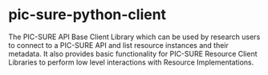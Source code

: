 # pic-sure-python-client
The PIC-SURE API Base Client Library which can be used by research users to connect to a PIC-SURE API and list resource instances and their metadata. It also provides basic functionality for PIC-SURE Resource Client Libraries to perform low level interactions with Resource Implementations.
